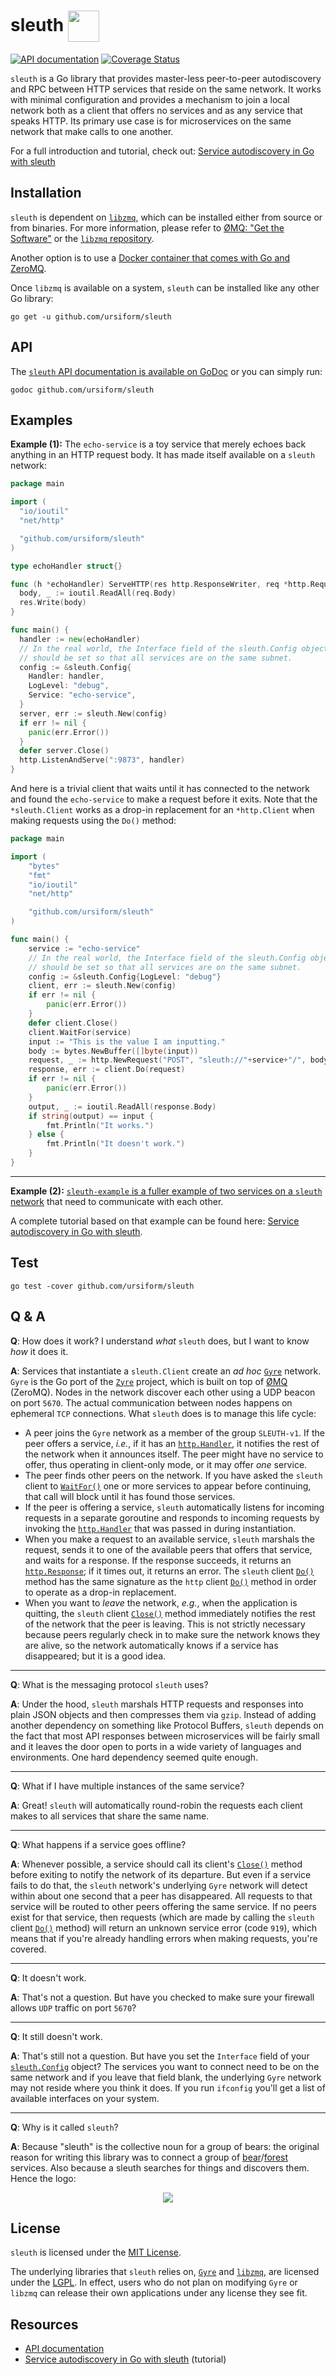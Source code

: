 # sleuth <img src="https://cdn.rawgit.com/ursiform/sleuth/662e1c96d211b0d27c30fbfa043edc4b3bd6c35d/logo.svg" height="50" valign="middle">
[![API documentation](https://godoc.org/github.com/ursiform/sleuth?status.svg)](https://godoc.org/github.com/ursiform/sleuth) [![Coverage Status](https://coveralls.io/repos/github/ursiform/sleuth/badge.svg)](https://coveralls.io/github/ursiform/sleuth?branch=master)

`sleuth` is a Go library that provides master-less peer-to-peer autodiscovery and RPC
between HTTP services that reside on the same network. It works with minimal
configuration and provides a mechanism to join a local network both as a
client that offers no services and as any service that speaks HTTP. Its
primary use case is for microservices on the same network that make calls to
one another.

For a full introduction and tutorial, check out: [Service autodiscovery in Go with sleuth](http://darian.link/post/master-less-peer-to-peer-micro-service-autodiscovery-in-golang-with-sleuth/)

## Installation
`sleuth` is dependent on [`libzmq`](https://github.com/zeromq/libzmq), which can be installed either from source or from binaries. For more information, please refer to [ØMQ: "Get the Software"](http://zeromq.org/intro:get-the-software) or the [`libzmq` repository](https://github.com/zeromq/libzmq).

Another option is to use a [Docker container that comes with Go and ZeroMQ](https://hub.docker.com/r/rxwen/golang-zeromq/).

Once `libzmq` is available on a system, `sleuth` can be installed like any other Go library:

```
go get -u github.com/ursiform/sleuth
```
## API
The [`sleuth` API documentation is available on GoDoc](https://godoc.org/github.com/ursiform/sleuth) or you can simply run:

```
godoc github.com/ursiform/sleuth
```


## Examples
**Example (1):** The `echo-service` is a toy service that merely echoes back anything in an HTTP request body. It has made itself available on a `sleuth` network:
```go
package main

import (
  "io/ioutil"
  "net/http"

  "github.com/ursiform/sleuth"
)

type echoHandler struct{}

func (h *echoHandler) ServeHTTP(res http.ResponseWriter, req *http.Request) {
  body, _ := ioutil.ReadAll(req.Body)
  res.Write(body)
}

func main() {
  handler := new(echoHandler)
  // In the real world, the Interface field of the sleuth.Config object
  // should be set so that all services are on the same subnet.
  config := &sleuth.Config{
    Handler: handler,
    LogLevel: "debug",
    Service: "echo-service",
  }
  server, err := sleuth.New(config)
  if err != nil {
    panic(err.Error())
  }
  defer server.Close()
  http.ListenAndServe(":9873", handler)
}
```

And here is a trivial client that waits until it has connected to the network and found the `echo-service` to make a request before it exits. Note that the `*sleuth.Client` works as a drop-in replacement for an `*http.Client` when making requests using the `Do()` method:

```go
package main

import (
	"bytes"
	"fmt"
	"io/ioutil"
	"net/http"

	"github.com/ursiform/sleuth"
)

func main() {
	service := "echo-service"
	// In the real world, the Interface field of the sleuth.Config object
	// should be set so that all services are on the same subnet.
	config := &sleuth.Config{LogLevel: "debug"}
	client, err := sleuth.New(config)
	if err != nil {
		panic(err.Error())
	}
	defer client.Close()
	client.WaitFor(service)
	input := "This is the value I am inputting."
	body := bytes.NewBuffer([]byte(input))
	request, _ := http.NewRequest("POST", "sleuth://"+service+"/", body)
	response, err := client.Do(request)
	if err != nil {
		panic(err.Error())
	}
	output, _ := ioutil.ReadAll(response.Body)
	if string(output) == input {
		fmt.Println("It works.")
	} else {
		fmt.Println("It doesn't work.")
	}
}
```

---

**Example (2):**  [`sleuth-example` is a fuller example of two services on a `sleuth` network](https://github.com/afshin/sleuth-example/) that need to communicate with each other.

A complete tutorial based on that example can be found here: [Service autodiscovery in Go with sleuth](http://darian.link/post/master-less-peer-to-peer-micro-service-autodiscovery-in-golang-with-sleuth/).

## Test
    go test -cover github.com/ursiform/sleuth

## Q & A
**Q**: How does it work? I understand *what* `sleuth` does, but I want to know *how* it does it.

**A**: Services that instantiate a `sleuth.Client` create an *ad hoc* [`Gyre`](https://github.com/zeromq/gyre) network. `Gyre` is the Go port of the [`Zyre`](https://github.com/zeromq/zyre) project, which is built on top of [ØMQ](https://github.com/zeromq/libzmq) (ZeroMQ). Nodes in the network discover each other using a UDP beacon on port `5670`. The actual communication between nodes happens on ephemeral `TCP` connections. What `sleuth` does is to manage this life cycle:
* A peer joins the `Gyre` network as a member of the group `SLEUTH-v1`. If the peer offers a service, *i.e.*, if it has an [`http.Handler`](https://golang.org/pkg/net/http/#Handler), it notifies the rest of the network when it announces itself. The peer might have no service to offer, thus operating in client-only mode, or it may offer *one* service.
* The peer finds other peers on the network. If you have asked the `sleuth` client to [`WaitFor()`](https://godoc.org/github.com/ursiform/sleuth#Client.WaitFor) one or more services to appear before continuing, that call will block until it has found those services.
* If the peer is offering a service, `sleuth` automatically listens for incoming requests in a separate goroutine and responds to incoming requests by invoking the [`http.Handler`](https://golang.org/pkg/net/http/#Handler) that was passed in during instantiation.
* When you make a request to an available service, `sleuth` marshals the request, sends it to one of the available peers that offers that service, and waits for a response. If the response succeeds, it returns an [`http.Response`](https://golang.org/pkg/net/http/#Response); if it times out, it returns an error. The `sleuth` client [`Do()`](https://godoc.org/github.com/ursiform/sleuth#Client.Do) method has the same signature as the `http` client [`Do()`](https://golang.org/pkg/net/http/#Client.Do) method in order to operate as a drop-in replacement.
* When you want to *leave* the network, *e.g.*, when the application is quitting, the `sleuth` client [`Close()`](https://godoc.org/github.com/ursiform/sleuth#Client.Close) method immediately notifies the rest of the network that the peer is leaving. This is not strictly necessary because peers regularly check in to make sure the network knows they are alive, so the network automatically knows if a service has disappeared; but it is a good idea.

---

**Q**: What is the messaging protocol `sleuth` uses?

**A**: Under the hood, `sleuth` marshals HTTP requests and responses into plain JSON objects and then compresses them via `gzip`. Instead of adding another dependency on something like Protocol Buffers, `sleuth` depends on the fact that most API responses between microservices will be fairly small and it leaves the door open to ports in a wide variety of languages and environments. One hard dependency seemed quite enough.

---

**Q**: What if I have multiple instances of the same service?

**A**: Great! `sleuth` will automatically round-robin the requests each client makes to all services that share the same name.

---

**Q**: What happens if a service goes offline?

**A**: Whenever possible, a service should call its client's [`Close()`](https://godoc.org/github.com/ursiform/sleuth#Client.Close) method before exiting to notify the network of its departure. But even if a service fails to do that, the `sleuth` network's underlying `Gyre` network will detect within about one second that a peer has disappeared. All requests to that service will be routed to other peers offering the same service. If no peers exist for that service, then requests (which are made by calling the `sleuth` client [`Do()`](https://godoc.org/github.com/ursiform/sleuth#Client.Do) method) will return an unknown service error (code `919`), which means that if you're already handling errors when making requests, you're covered.

---

**Q**: It doesn't work.

**A**: That's not a question. But have you checked to make sure your firewall allows `UDP` traffic on port `5670`?

---

**Q**: It still doesn't work.

**A**: That's still not a question. But have you set the `Interface` field of your [`sleuth.Config`](https://godoc.org/github.com/ursiform/sleuth#Config) object? The services you want to connect need to be on the same network and if you leave that field blank, the underlying `Gyre` network may not reside where you think it does. If you run `ifconfig` you'll get a list of available interfaces on your system.

---

**Q**: Why is it called `sleuth`?

**A**: Because "sleuth" is the collective noun for a group of bears: the original reason for writing this library was to connect a group of [bear](https://github.com/ursiform/bear)/[forest](https://github.com/ursiform/forest) services. Also because a sleuth searches for things and discovers them. Hence the logo:

<p align="center">
    <img src="https://cdn.rawgit.com/ursiform/sleuth/662e1c96d211b0d27c30fbfa043edc4b3bd6c35d/logo.svg">
</p>

## License
`sleuth` is licensed under the [MIT License](LICENSE).

The underlying libraries that `sleuth` relies on, [`Gyre`](https://github.com/zeromq/gyre) and [`libzmq`](https://github.com/zeromq/libzmq), are licensed under the [LGPL](http://www.gnu.org/licenses/lgpl-3.0.en.html). In effect, users who do not plan on modifying `Gyre` or `libzmq` can release their own applications under any license they see fit.

## Resources

* [API documentation](https://godoc.org/github.com/ursiform/sleuth)
* [Service autodiscovery in Go with sleuth](http://darian.link/post/master-less-peer-to-peer-micro-service-autodiscovery-in-golang-with-sleuth/) (tutorial)
